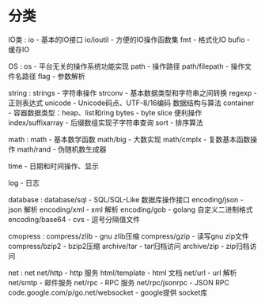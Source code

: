 # 分类

IO类
:   io - 基本的IO接口
    io/ioutil - 方便的IO操作函数集
    fmt - 格式化IO
    bufio - 缓存IO

OS
:   os - 平台无关的操作系统功能实现
    path - 操作路径
    path/filepath - 操作文件名路径
    flag  - 参数解析

string
:    strings - 字符串操作
    strconv - 基本数据类型和字符串之间转换
    regexp - 正则表达式
    unicode - Unicode码点、UTF-8/16编码 数据结构与算法
    container - 容器数据类型：heap、list和ring
    bytes - byte slice 便利操作
    index/suffixarray - 后缀数组实现子字符串查询
    sort - 排序算法

math
:    math - 基本数学函数
    math/big - 大数实现
    math/cmplx - 复数基本函数操作
    math/rand - 伪随机数生成器

time - 日期和时间操作、显示

log - 日志

database
:    database/sql - SQL/SQL-Like 数据库操作接口
    encoding/json - json 解析
    encoding/xml - xml 解析
    encoding/gob - golang 自定义二进制格式
    encoding/base64 - 
    cvs - 逗号分隔值文件

cmopress
:    compress/zlib - gnu zlib压缩
    compress/gzip - 读写gnu zip文件
    compress/bzip2 - bzip2压缩
    archive/tar - tar归档访问
    archive/zip - zip归档访问

net
:   net
    net/http - http 服务
    html/template - html 文档
    net/url - url 解析
    net/smtp - 邮件服务
    net/rpc - RPC 服务
    net/rpc/jsonrpc - JSON RPC
    code.google.com/p/go.net/websocket - google提供 socket库